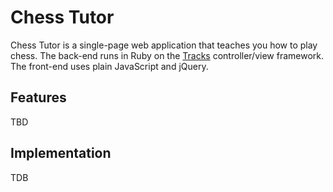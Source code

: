 # Chess Tutor

Chess Tutor is a single-page web application that teaches you how to play chess. The back-end runs in Ruby on the [Tracks](https://github.com/dextersealy/ruby-on-tracks) controller/view framework. The front-end uses plain JavaScript and jQuery.

## Features

TBD

## Implementation

TDB
